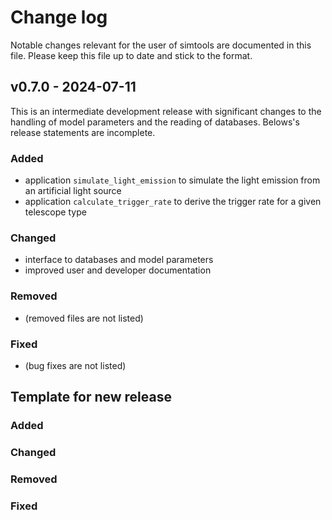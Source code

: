 # Change log

Notable changes relevant for the user of simtools are documented in this file. Please keep this file up to date and stick to the format.

## v0.7.0 - 2024-07-11

This is an intermediate development release with significant changes to the handling of model parameters and the reading of databases.
Belows's release statements are incomplete.

### Added

- application `simulate_light_emission` to simulate the light emission from an artificial light source
- application `calculate_trigger_rate` to derive the trigger rate for a given telescope type

### Changed

- interface to databases and model parameters
- improved user and developer documentation

### Removed

- (removed files are not listed)

### Fixed

- (bug fixes are not listed)

## Template for new release

### Added

### Changed

### Removed

### Fixed
